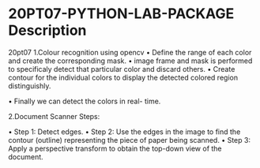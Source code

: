 # 20PT07-PYTHON-LAB-PACKAGE Description
20pt07
1.Colour recognition using opencv
• Define the range of each color and
create the corresponding mask.
• image frame and mask is performed to
specificaly detect that particular color
and discard others.
• Create contour for the individual colors
to display the detected colored region
distinguishly.

• Finally we can detect the colors in real-
time.

2.Document Scanner
Steps:

• Step 1: Detect edges.
• Step 2: Use the edges in the image to
find the contour (outline) representing
the piece of paper being scanned.
• Step 3: Apply a perspective transform to
obtain the top-down view of the
document.
